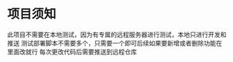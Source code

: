 # 项目须知
此项目不需要在本地测试，因为有专属的远程服务器进行测试，本地只进行开发和推送
测试部署脚本不需要多个，只需要一个即可后续如果要新增或者删除功能在里面改就行
每次更改代码后需要推送到远程仓库
